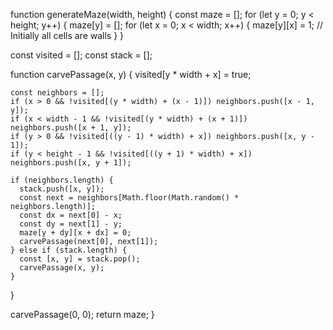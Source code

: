 

function generateMaze(width, height) {
  const maze = [];
  for (let y = 0; y < height; y++) {
    maze[y] = [];
    for (let x = 0; x < width; x++) {
      maze[y][x] = 1; // Initially all cells are walls
    }
  }

  const visited = [];
  const stack = [];

  function carvePassage(x, y) {
    visited[y * width + x] = true;

    const neighbors = [];
    if (x > 0 && !visited[(y * width) + (x - 1)]) neighbors.push([x - 1, y]);
    if (x < width - 1 && !visited[(y * width) + (x + 1)]) neighbors.push([x + 1, y]);
    if (y > 0 && !visited[((y - 1) * width) + x]) neighbors.push([x, y - 1]);
    if (y < height - 1 && !visited[((y + 1) * width) + x]) neighbors.push([x, y + 1]);

    if (neighbors.length) {
      stack.push([x, y]);
      const next = neighbors[Math.floor(Math.random() * neighbors.length)];
      const dx = next[0] - x;
      const dy = next[1] - y;
      maze[y + dy][x + dx] = 0;
      carvePassage(next[0], next[1]);
    } else if (stack.length) {
      const [x, y] = stack.pop();
      carvePassage(x, y);
    }
  }

  carvePassage(0, 0);
  return maze;
}
